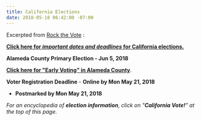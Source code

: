 ```yaml
---
title: California Elections
date: 2018-05-18 06:42:00 -07:00
---
```


Excerpted from [Rock the Vote](https://www.rockthevote.org/) :

[**Click here for *important dates and deadlines* for California elections.**](https://www.rockthevote.org/voting-information/california/)

**Alameda County Primary Election - Jun 5, 2018**

[**Click here for "Early Voting" in Alameda County**](https://www.usvotefoundation.org/vote/eoddomestic.htm;jsessionid=91D52707DB671BED046CB01F27ECD74B?submission=true&stateId=6&regionId=647). 

**Voter Registration Deadline** - **Online by Mon May 21, 2018**
- **Postmarked by Mon May 21, 2018**

*For an encyclopedia of **election information**, click on  "**California Vote!**" at the top of this page.*

